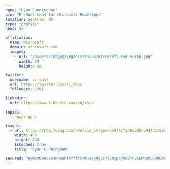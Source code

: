 ```yaml
---
name: "Ryan Cunningham"
bio: "Product Lead for Microsoft PowerApps"
location: Seattle, WA
type: "profile"
heat: 58

affiliation:
  name: Microsoft
  domain: microsoft.com
  images:
    - url: "/assets/images/organizations/microsoft.com-50x50.jpg"
      width: 50
      height: 50

twitter:
  username: rc_says
  url: https://twitter.com/rc_says
  followers: 2201

linkedin:
  url: https://www.linkedin.com/in/rycu

topics:
  - Power Apps

images:
  - url: https://pbs.twimg.com/profile_images/459747717862805504/CJIGZejd_400x400.png
    width: 400
    height: 400
    isCached: true
    title: "Ryan Cunningham"

secured: "eyMVXDVWo7sJmhxeMlAYfftX7PIesy8gvz7t5mvpqVMm2+hvCEWRxPu80UCMAR2hGGOIf3VCzMofsH+4838PtFjHaKkPoxaRGvbKfkXIzgb87qSoIdjm1xByymBAVUnqrn4LFOuk2W1kIB5iElcCRFha42UyZbJMJMBJgqTjlNM1/8tF792LbjlLW52X/7M4GcZM413YZ4mp7diCBGkanGfCMo4hQSwq0rPsrStEC0QoVg2eACSCCWfOlGJ+xexP/PTAy3lQhSipLLpxOdLVLqxt5I7Hw3jimn8C13RTycv/3g4RfFHvYVa1b5SVHL++jZPtac1PkxUAT1EH7MpRZInEdBqfan/oZ2UIj5Z61pGeYJsv39sIwRqZVGWnaLtsVL2vJgmlOQ1xivZMnw/+R5YgKpwwBUwbHyx1XifROhE=;+GzHzFdKJAjG2CrCCr58uQ=="
---
```


